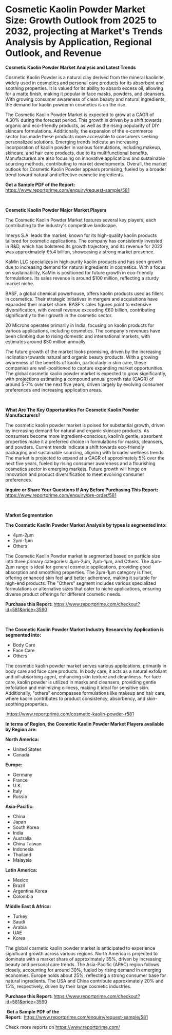 <p><h1>Cosmetic Kaolin Powder Market Size: Growth Outlook from 2025 to 2032, projecting at Market's Trends Analysis by Application, Regional Outlook, and Revenue</h1></p><p><strong>Cosmetic Kaolin Powder Market Analysis and Latest Trends</strong></p>
<p><p>Cosmetic Kaolin Powder is a natural clay derived from the mineral kaolinite, widely used in cosmetics and personal care products for its absorbent and soothing properties. It is valued for its ability to absorb excess oil, allowing for a matte finish, making it popular in face masks, powders, and cleansers. With growing consumer awareness of clean beauty and natural ingredients, the demand for kaolin powder in cosmetics is on the rise.</p><p>The Cosmetic Kaolin Powder Market is expected to grow at a CAGR of 4.30% during the forecast period. This growth is driven by a shift towards organic and eco-friendly products, as well as the rising popularity of DIY skincare formulations. Additionally, the expansion of the e-commerce sector has made these products more accessible to consumers seeking personalized solutions. Emerging trends indicate an increasing incorporation of kaolin powder in various formulations, including makeup, skincare, and hair care products, due to its multifunctional benefits. Manufacturers are also focusing on innovative applications and sustainable sourcing methods, contributing to market developments. Overall, the market outlook for Cosmetic Kaolin Powder appears promising, fueled by a broader trend toward natural and effective cosmetic ingredients.</p></p>
<p><strong>Get a Sample PDF of the Report:&nbsp;</strong> <a href="https://www.reportprime.com/enquiry/request-sample/581?utm_campaign=3364&utm_medium=2&utm_source=Github&utm_content=ia&utm_term=18032025&utm_id=cosmetic-kaolin-powder">https://www.reportprime.com/enquiry/request-sample/581</a></p>
<p>&nbsp;</p>
<p><strong>Cosmetic Kaolin Powder Major Market Players</strong></p>
<p><p>The Cosmetic Kaolin Powder Market features several key players, each contributing to the industry's competitive landscape. </p><p>Imerys S.A. leads the market, known for its high-quality kaolin products tailored for cosmetic applications. The company has consistently invested in R&D, which has bolstered its growth trajectory, and its revenue for 2022 was approximately €5.4 billion, showcasing a strong market presence.</p><p>KaMin LLC specializes in high-purity kaolin products and has seen growth due to increasing demand for natural ingredients in cosmetics. With a focus on sustainability, KaMin is positioned for future growth in eco-friendly formulations. Its sales revenue is around $100 million, reflecting a sturdy market niche.</p><p>BASF, a global chemical powerhouse, offers kaolin products used as fillers in cosmetics. Their strategic initiatives in mergers and acquisitions have expanded their market share. BASF's sales figures point to extensive diversification, with overall revenue exceeding €60 billion, contributing significantly to their growth in the cosmetic sector.</p><p>20 Microns operates primarily in India, focusing on kaolin products for various applications, including cosmetics. The company's revenues have been climbing due to rising domestic and international markets, with estimates around $50 million annually.</p><p>The future growth of the market looks promising, driven by the increasing inclination towards natural and organic beauty products. With a growing awareness of the benefits of kaolin, particularly in skin care, these companies are well-positioned to capture expanding market opportunities. The global cosmetic kaolin powder market is expected to grow significantly, with projections estimating a compound annual growth rate (CAGR) of around 5-7% over the next five years, driven largely by evolving consumer preferences and increasing application areas.</p></p>
<p>&nbsp;</p>
<p><strong>What Are The Key Opportunities For Cosmetic Kaolin Powder Manufacturers?</strong></p>
<p><p>The cosmetic kaolin powder market is poised for substantial growth, driven by increasing demand for natural and organic skincare products. As consumers become more ingredient-conscious, kaolin’s gentle, absorbent properties make it a preferred choice in formulations for masks, cleansers, and powders. Current trends indicate a shift towards eco-friendly packaging and sustainable sourcing, aligning with broader wellness trends. The market is projected to expand at a CAGR of approximately 5% over the next five years, fueled by rising consumer awareness and a flourishing cosmetics sector in emerging markets. Future growth will hinge on innovation and product diversification to meet evolving consumer preferences.</p></p>
<p><strong>Inquire or Share Your Questions If Any Before Purchasing This Report:</strong> <a href="https://www.reportprime.com/enquiry/pre-order/581?utm_campaign=3364&utm_medium=2&utm_source=Github&utm_content=ia&utm_term=18032025&utm_id=cosmetic-kaolin-powder">https://www.reportprime.com/enquiry/pre-order/581</a></p>
<p>&nbsp;</p>
<p><strong>Market Segmentation</strong></p>
<p><strong>The Cosmetic Kaolin Powder Market Analysis by types is segmented into:</strong></p>
<p><ul><li>4μm-2μm</li><li>2μm-1μm</li><li>Others</li></ul></p>
<p><p>The Cosmetic Kaolin Powder market is segmented based on particle size into three primary categories: 4μm-2μm, 2μm-1μm, and Others. The 4μm-2μm range is ideal for general cosmetic applications, providing good absorption and smoothing properties. The 2μm-1μm category is finer, offering enhanced skin feel and better adherence, making it suitable for high-end products. The "Others" segment includes various specialized formulations or alternative sizes that cater to niche applications, ensuring diverse product offerings for different cosmetic needs.</p></p>
<p><strong>Purchase this Report:&nbsp;</strong><a href="https://www.reportprime.com/checkout?id=581&price=3590&utm_campaign=3364&utm_medium=2&utm_source=Github&utm_content=ia&utm_term=18032025&utm_id=cosmetic-kaolin-powder">https://www.reportprime.com/checkout?id=581&price=3590</a></p>
<p>&nbsp;</p>
<p><strong>The Cosmetic Kaolin Powder Market Industry Research by Application is segmented into:</strong></p>
<p><ul><li>Body Care</li><li>Face Care</li><li>Others</li></ul></p>
<p><p>The cosmetic kaolin powder market serves various applications, primarily in body care and face care products. In body care, it acts as a natural exfoliant and oil-absorbing agent, enhancing skin texture and cleanliness. For face care, kaolin powder is utilized in masks and cleansers, providing gentle exfoliation and minimizing oiliness, making it ideal for sensitive skin. Additionally, "others" encompasses formulations like makeup and hair care, where kaolin contributes to product consistency, absorbency, and skin-soothing properties.</p></p>
<p><a href="https://www.reportprime.com/cosmetic-kaolin-powder-r581?utm_campaign=3364&utm_medium=2&utm_source=Github&utm_content=ia&utm_term=18032025&utm_id=cosmetic-kaolin-powder">&nbsp;https://www.reportprime.com/cosmetic-kaolin-powder-r581</a></p>
<p><strong>In terms of Region, the Cosmetic Kaolin Powder Market Players available by Region are:</strong></p>
<p>
    <p> <strong> North America: </strong>
        <ul>
            <li>United States</li>
            <li>Canada</li>
        </ul>
        </p> 
    <p> <strong> Europe: </strong>
        <ul>
            <li>Germany</li>
            <li>France</li>
            <li>U.K.</li>
            <li>Italy</li>
            <li>Russia</li>
        </ul>
        </p> 
    <p> <strong> Asia-Pacific: </strong>
        <ul>
            <li>China</li>
            <li>Japan</li>
            <li>South Korea</li>
            <li>India</li>
            <li>Australia</li>
            <li>China Taiwan</li>
            <li>Indonesia</li>
            <li>Thailand</li>
            <li>Malaysia</li>
        </ul>
        </p> 
    <p> <strong> Latin America: </strong>
        <ul>
            <li>Mexico</li>
            <li>Brazil</li>
            <li>Argentina Korea</li>
            <li>Colombia</li>
        </ul>
        </p> 
    <p> <strong> Middle East & Africa: </strong>
        <ul>
            <li>Turkey</li>
            <li>Saudi</li>
            <li>Arabia</li>
            <li>UAE</li>
            <li>Korea</li>
        </ul>
    </p>
    </p>
<p><p>The global cosmetic kaolin powder market is anticipated to experience significant growth across various regions. North America is projected to dominate with a market share of approximately 35%, driven by increasing beauty and personal care trends. The Asia-Pacific (APAC) region follows closely, accounting for around 30%, fueled by rising demand in emerging economies. Europe holds about 25%, reflecting a strong consumer base for natural ingredients. The USA and China contribute approximately 20% and 15%, respectively, driven by their large cosmetic industries.</p></p>
<p><strong>Purchase this Report: </strong><a href="https://www.reportprime.com/checkout?id=581&price=3590&utm_campaign=3364&utm_medium=2&utm_source=Github&utm_content=ia&utm_term=18032025&utm_id=cosmetic-kaolin-powder">https://www.reportprime.com/checkout?id=581&price=3590</a></p>
<p>&nbsp;<strong>Get a Sample PDF of the Report:&nbsp;&nbsp;</strong><a href="https://www.reportprime.com/enquiry/request-sample/581?utm_campaign=3364&utm_medium=2&utm_source=Github&utm_content=ia&utm_term=18032025&utm_id=cosmetic-kaolin-powder">https://www.reportprime.com/enquiry/request-sample/581</a></p>
<p><strong></strong></p>
<p>Check more reports on <a href="https://www.reportprime.com/?utm_campaign=3364&utm_medium=2&utm_source=Github&utm_content=ia&utm_term=18032025&utm_id=cosmetic-kaolin-powder">https://www.reportprime.com/</a></p>